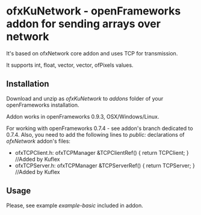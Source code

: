 # ofxKuNetwork - openFrameworks addon for sending arrays over network

It's based on ofxNetwork core addon and uses TCP for transmission.

It supports int, float, vector<int>, vector<float>, ofPixels values. 

## Installation

Download and unzip as *ofxKuNetwork* to *addons* folder of your openFrameworks installation.

Addon works in openFrameworks 0.9.3, OSX/Windows/Linux.

For working with openFrameworks 0.7.4 - see addon's branch dedicated to 0.7.4. Also, you need to add the following lines to *public:* declarations of *ofxNetwork* addon's files:
* ofxTCPClient.h: ofxTCPManager	&TCPClientRef() { return TCPClient; }	//Added by Kuflex
* ofxTCPServer.h: ofxTCPManager	&TCPServerRef() { return TCPServer; }	//Added by Kuflex

## Usage

Please, see example *example-basic* included in addon.







